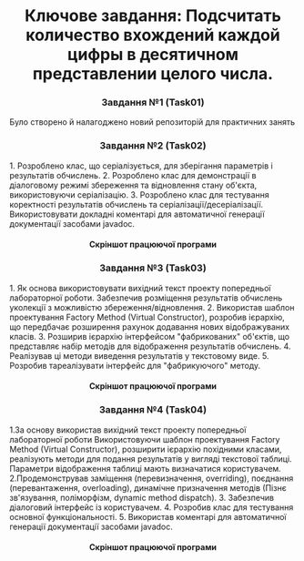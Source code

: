 <center><h1>Ключове завдання: Подсчитать количество вхождений каждой цифры в десятичном
представлении целого числа.</h1></center>
<center><h3>Завдання №1 (Task01)</h3></center>
Було створено й налагоджено новий репозиторій для практичних занять
<center><h3>Завдання №2 (Task02)</h3></center>
1. Розроблено клас, що серіалізується, для зберігання параметрів і результатів
обчислень.
2. Розроблено клас для демонстрації в діалоговому режимі збереження та
відновлення стану об'єкта, використовуючи серіалізацію. 
3. Розроблено клас для тестування коректності результатів обчислень та
серіалізації/десеріалізації. Використовувати докладні коментарі для автоматичної генерації
документації засобами javadoc.
<center><h4>Скріншот працюючої програми</h4></center>
<center><h3>Завдання №3 (Task03)</h3></center>
1. Як основа використовувати вихідний текст проекту попередньої лабораторної роботи. Забезпечив розміщення результатів обчислень уколекції з можливістю збереження/відновлення.
2. Використав шаблон проектування Factory Method (Virtual Constructor), розробив ієрархію, що передбачає розширення рахунок додавання
нових відображуваних класів.
3. Розширив ієрархію інтерфейсом "фабрикованих" об'єктів, що представляє набір методів для відображення результатів обчислень.
4. Реалізував ці методи виведення результатів у текстовому виде.
5. Розробив тареалізувати інтерфейс для "фабрикуючого" методу.
<center><h4>Скріншот працюючої програми</h4></center>
<center><h3>Завдання №4 (Task04)</h3></center>
1.За основу використав вихідний текст проекту попередньої лабораторної роботи Використовуючи шаблон проектування Factory Method
(Virtual Constructor), розширити ієрархію похідними класами, реалізують методи для подання результатів у вигляді текстової
таблиці. Параметри відображення таблиці мають визначатися користувачем.
2.Продемонстрував заміщення (перевизначення, overriding), поєднання (перевантаження, overloading), динамічне призначення методів
(Пізнє зв'язування, поліморфізм, dynamic method dispatch).
3. Забезпечив діалоговий інтерфейс із користувачем.
4. Розробив клас для тестування основної функціональності.
5. Використав коментарі для автоматичної генерації документації засобами javadoc.
<center><h4>Скріншот працюючої програми</h4></center>
